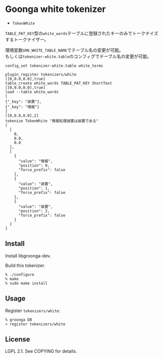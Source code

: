 # Goonga white tokenizer

* ``TokenWhite``

``TABLE_PAT_KEY``型の``white_words``テーブルに登録されたキーのみでトークナイズするトークナイザー。

環境変数``GRN_WHITE_TABLE_NAME``でテーブル名の変更が可能。   
もしくは``tokenizer-white.table``のコンフィグでテーブル名の変更が可能。

```
config_set tokenizer-white.table white_terms
```

```
plugin_register tokenizers/white
[[0,0.0,0.0],true]
table_create white_words TABLE_PAT_KEY ShortText
[[0,0.0,0.0],true]
load --table white_words
[
{"_key": "装置"},
{"_key": "情報"}
]
[[0,0.0,0.0],2]
tokenize TokenWhite "情報処理装置は装置である"
[
  [
    0,
    0.0,
    0.0
  ],
  [
    {
      "value": "情報",
      "position": 0,
      "force_prefix": false
    },
    {
      "value": "装置",
      "position": 1,
      "force_prefix": false
    },
    {
      "value": "装置",
      "position": 2,
      "force_prefix": false
    }
  ]
]
```

## Install

Install libgroonga-dev.

Build this tokenizer.

    % ./configure
    % make
    % sudo make install

## Usage

Register `tokenizers/white`:

    % groonga DB
    > register tokenizers/white

## License

LGPL 2.1. See COPYING for details.

